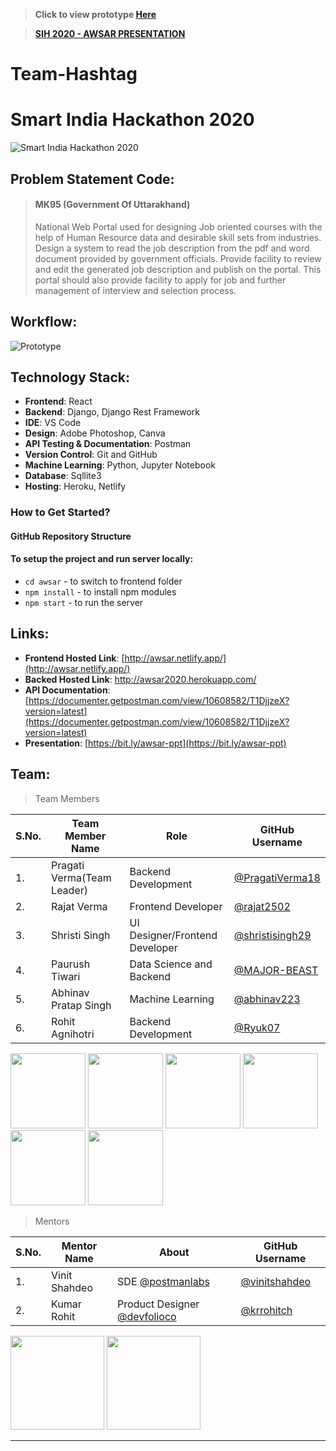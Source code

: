 > **Click to view prototype [Here](https://awsar.netlify.app/)**

> **[SIH 2020 - AWSAR PRESENTATION](https://github.com/PragatiVerma18/Snippet-Share/files/5015730/SIH.2020.-.AWSAR.pdf)**

# Team-Hashtag
# Smart India Hackathon 2020

![Smart India Hackathon 2020](https://static.wixstatic.com/media/b49d96_e1c665e094fe4d81818b1fdc4dd8da48~mv2.png)

## Problem Statement Code: 
> #### MK95 (Government Of Uttarakhand)
> National Web Portal used for designing Job oriented courses with the help of Human Resource data and desirable skill sets from industries. Design a system to read the job description from the pdf and word document provided by government officials. Provide facility to review and edit the generated job description and publish on the portal. This portal should also provide facility to apply for job and further management of interview and selection process.

## Workflow:
![Prototype](https://user-images.githubusercontent.com/42115530/89172505-6093bd00-d5a0-11ea-9cf7-13dacf0e804b.png)

## Technology Stack:
- **Frontend**: React
- **Backend**: Django, Django Rest Framework
- **IDE**: VS Code
- **Design**: Adobe Photoshop, Canva
- **API Testing & Documentation**: Postman
- **Version Control**: Git and GitHub
- **Machine Learning**: Python, Jupyter Notebook
- **Database**: Sqllite3
- **Hosting**: Heroku, Netlify

### How to Get Started?

#### GitHub Repository Structure

#### To setup the project and run server locally:
- `cd awsar` - to switch to frontend folder
- `npm install` - to install npm modules
- `npm start` - to run the server

## Links:
- **Frontend Hosted Link**: [http://awsar.netlify.app/](http://awsar.netlify.app/)
- **Backed Hosted Link**: [http://awsar2020.herokuapp.com/ ](http://awsar2020.herokuapp.com/)
- **API Documentation**: [https://documenter.getpostman.com/view/10608582/T1DjjzeX?version=latest](https://documenter.getpostman.com/view/10608582/T1DjjzeX?version=latest)
- **Presentation**: [https://bit.ly/awsar-ppt](https://bit.ly/awsar-ppt)

## Team:

> Team Members

| S.No. | Team Member Name | Role | GitHub Username |
| --------------- | --------------- | --------------- | --------------- |
| 1. | Pragati Verma(Team Leader) | Backend Development | [@PragatiVerma18](https://github.com/PragatiVerma18) |
| 2. | Rajat Verma | Frontend Developer| [@rajat2502](https://github.com/rajat2502)  |
| 3. | Shristi Singh | UI Designer/Frontend Developer | [@shristisingh29](https://github.com/shristisingh29)  |
| 4. | Paurush Tiwari | Data Science and Backend | [@MAJOR-BEAST](https://github.com/MAJOR-BEAST) |
| 5. | Abhinav Pratap Singh | Machine Learning  | [@abhinav223](https://github.com/abhinav223) |
| 6. |  Rohit Agnihotri| Backend Development | [@Ryuk07](https://github.com/Ryuk07) |

<img src="https://avatars2.githubusercontent.com/u/42115530?s=460&u=a6f9c19a67bcc69645824c5dabf75b80f22a2dc0&v=4" width=120px height=120px /></a>
<img src="https://avatars1.githubusercontent.com/u/42200276?s=460&u=d30b504999e77c96e9d81f057df96f540a38ce27&v=4" width=120px height=120px /></a>
<img src="https://avatars2.githubusercontent.com/u/44435610?s=460&u=1c974e0f0ad901fbcef1d82063939e8352e08aaf&v=4" width=120px height=120px /></a>
<img src="https://avatars2.githubusercontent.com/u/42709277?s=460&u=a7137b4d22e086023b6e4565dec15322841e939d&v=4" width=120px height=120px /></a>
<img src="https://avatars0.githubusercontent.com/u/41802554?s=400&v=4" width=120px height=120px /></a>
<img src="https://avatars0.githubusercontent.com/u/55892562?s=460&u=cc87bb15161ea0589aea39aee325be33199014db&v=4" width=120px height=120px /></a>


> Mentors

| S.No. | Mentor Name | About | GitHub Username |
| --------------- | --------------- | --------------- | --------------- |
| 1. | Vinit Shahdeo | SDE [@postmanlabs](https://github.com/postmanlabs)  | [@vinitshahdeo](https://github.com/vinitshahdeo)  |
| 2. | Kumar Rohit | Product Designer [@devfolioco](https://github.com/devfolioco) | [@krrohitch](https://github.com/krrohitch)  |

<img src="https://avatars1.githubusercontent.com/u/20594326?s=400&u=d9109b16e2ef1ac0ffc1ac95129870ff151831cd&v=4" width=150px height=150px /></a> 
<img src="https://avatars0.githubusercontent.com/u/22885068?s=460&u=afbb1e8924888dd9bc531fd69d0962e2784a484a&v=4" width=150px height=150px /></a>

---
